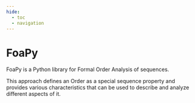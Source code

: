 ```yaml
---
hide:
  - toc
  - navigation
---
```


# FoaPy

FoaPy is a Python library for Formal Order Analysis of sequences.

This approach defines an Order as a special sequence property and provides various characteristics that can be used to describe and analyze different aspects of it.

<div id="test"></div>
<script type="module">
  import { mount } from "https://cdn.jsdelivr.net/npm/@stlite/browser@0.80.4/build/stlite.js";
  mount(
    {
      streamlitConfig: {
        "theme.base": "dark",
        "theme.primaryColor": "#00b4d8",
        "theme.backgroundColor": "#03045e",
        "theme.secondaryBackgroundColor": "#0077b6",
        "theme.textColor": "#caf0f8",
        "client.toolbarMode": "viewer",
        "client.showErrorDetails": false,
        "layout.width": "800px",
        "layout.maxWidth": "800px"
      },
      requirements: ["streamlit-sortables", "foapy"],
      entrypoint: "streamlit_app.py",
      files: {
        "streamlit_app.py": `
import streamlit as st
import foapy
from streamlit_sortables import sort_items

toungle_twister = """
Peter Piper picked a peck of pickled peppers
A peck of pickled peppers Peter Piper picked
If Peter Piper picked a peck of pickled peppers
Where's the peck of pickled peppers Peter Piper picked
"""

for i in toungle_twister.splitlines():
  st.write(i)

source = toungle_twister.lower().split()
sorted_source = sort_items(source)

intervals = foapy.intervals(sorted_source, foapy.binding.start, foapy.mode.cycle)
g = foapy.characteristics.average_remoteness(intervals)
st.write(f'g: {g}')
`,
      },
      streamlitConfig: {
        // Streamlit configuration
        "client.toolbarMode": "viewer",
      },
    },
    document.getElementById("test"),
  );
</script>
